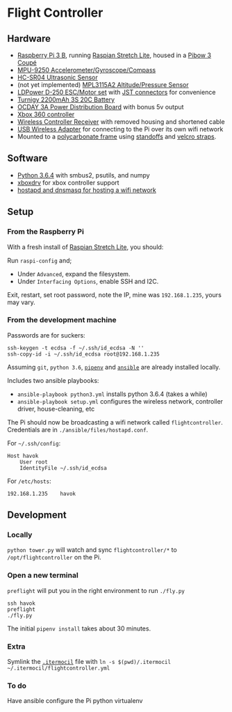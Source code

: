 # Flight Controller


## Hardware

- [Raspberry Pi 3 B](https://www.raspberrypi.org/products/raspberry-pi-3-model-b/), running [Raspian Stretch Lite](https://www.raspberrypi.org/downloads/raspbian/), housed in a [Pibow 3 Coupé](https://shop.pimoroni.com/products/pibow-coupe-for-raspberry-pi-3-b-plus)
- [MPU-9250 Accelerometer/Gyroscope/Compass](https://www.amazon.com/gp/product/B01I1J0Z7Y)
- [HC-SR04 Ultrasonic Sensor](https://www.sparkfun.com/products/13959)
- (not yet implemented) [MPL3115A2 Altitude/Pressure Sensor](https://www.sparkfun.com/products/11084)
- [LDPower D-250 ESC/Motor set](https://hobbyking.com/en_us/ldpower-d250-2-multicopter-power-system-2206-1900kv-6-x-3-4-pack.html) with [JST connectors](https://www.amazon.com/gp/product/B01M5AHF0Z) for convenience
- [Turnigy 2200mAh 3S 20C Battery](https://hobbyking.com/en_us/turnigy-2200mah-3s-25c-lipo-pack.html)
- [OCDAY 3A Power Distribution Board](https://www.amazon.com/gp/product/B01IOHWHI8) with bonus 5v output
- [Xbox 360 controller](https://en.wikipedia.org/wiki/List_of_Xbox_360_accessories#Xbox_360_controllers)
- [Wireless Controller Receiver](https://en.wikipedia.org/wiki/List_of_Xbox_360_accessories#Wireless_Gaming_Receiver) with removed housing and shortened cable
- [USB Wireless Adapter](https://www.amazon.com/Edimax-EW-7811Un-150Mbps-Raspberry-Supports/dp/B003MTTJOY) for connecting to the Pi over its own wifi network
- Mounted to a [polycarbonate frame](https://www.amazon.com/gp/product/B000G6SJS8) using [standoffs](https://www.amazon.com/gp/product/B01DD07PTW) and [velcro straps](https://www.amazon.com/gp/product/B01JNZ4R4W).


## Software

- [Python 3.6.4](https://docs.python.org/3/) with smbus2, psutils, and numpy
- [xboxdrv](https://github.com/xboxdrv/xboxdrv) for xbox controller support
- [hostapd and dnsmasq for hosting a wifi network](https://frillip.com/using-your-raspberry-pi-3-as-a-wifi-access-point-with-hostapd/)


## Setup

### From the Raspberry Pi

With a fresh install of [Raspian Stretch Lite](https://www.raspberrypi.org/downloads/raspbian/), you should:

Run `raspi-config` and;
- Under `Advanced`, expand the filesystem.
- Under `Interfacing Options`, enable SSH and I2C.

Exit, restart, set root password, note the IP, mine was `192.168.1.235`, yours may vary.

### From the development machine

Passwords are for suckers:

    ssh-keygen -t ecdsa -f ~/.ssh/id_ecdsa -N ''
    ssh-copy-id -i ~/.ssh/id_ecdsa root@192.168.1.235

Assuming `git`, `python 3.6`, [`pipenv`](https://docs.pipenv.org/) and [`ansible`](http://docs.ansible.com/ansible/latest/intro_installation.html) are already installed locally.

Includes two ansible playbooks:

- `ansible-playbook python3.yml` installs python 3.6.4 (takes a while)
- `ansible-playbook setup.yml` configures the wireless network, controller driver, house-cleaning, etc

The Pi should now be broadcasting a wifi network called `flightcontroller`. Credentials are in `./ansible/files/hostapd.conf`.

For `~/.ssh/config`:

    Host havok
        User root
        IdentityFile ~/.ssh/id_ecdsa

For `/etc/hosts`:

    192.168.1.235    havok

## Development

### Locally

`python tower.py` will watch and sync `flightcontroller/*` to `/opt/flightcontroller` on the Pi.

### Open a new terminal

`preflight` will put you in the right environment to run `./fly.py`

    ssh havok
    preflight
    ./fly.py

The initial `pipenv install` takes about 30 minutes.

### Extra

Symlink the [`.itermocil`](https://github.com/TomAnthony/itermocil) file with `ln -s $(pwd)/.itermocil ~/.itermocil/flightcontroller.yml`

### To do

Have ansible configure the Pi python virtualenv
